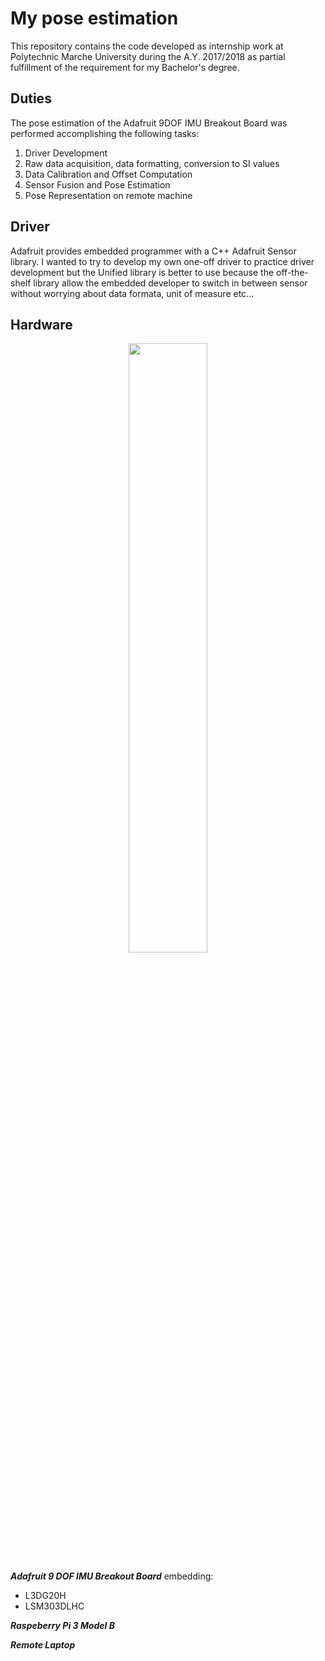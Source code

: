 # My pose estimation
This repository contains the code developed as internship work at Polytechnic Marche University during the A.Y. 2017/2018 as partial fulfillment of the requirement for my Bachelor's degree.

## Duties

The pose estimation of the Adafruit 9DOF IMU Breakout Board was performed accomplishing the following tasks:

1. Driver Development
2. Raw data acquisition, data formatting, conversion to SI values
3. Data Calibration and Offset Computation
4. Sensor Fusion and Pose Estimation
5. Pose Representation on remote machine

## Driver

Adafruit provides embedded programmer with a C++ Adafruit Sensor library. I wanted to try to develop my own one-off driver to practice driver development but the Unified library is better to use because the off-the-shelf library allow the embedded developer to switch in between sensor without worrying about data formata, unit of measure etc...

## Hardware

<p align="center">
<img src=https://github.com/Acefrrag/My-pose-estimation/assets/59066474/5091b578-ea42-462f-ad95-1bd6ef2f5839 width="50%">
</p>

***Adafruit 9 DOF IMU Breakout Board*** embedding:
* L3DG20H
* LSM303DLHC

***Raspeberry Pi 3 Model B***

***Remote Laptop***





